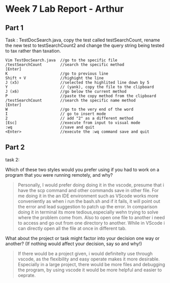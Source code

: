 # Week 7 Lab Report - Arthur
## Part 1

Task :  TestDocSearch.java, copy the test called testSearchCount, rename the new test to testSearchCount2 and change the query string being tested to tax rather than taxation.

```
Vim TestDocSearch.java  //go to the specific file
/testSearchCount        //search the specific method
[Enter]
K                       //go to previous line
Shift + V               //highight the line
J (x5)                  //selected the highlited line down by 5
Y                       // (yank), copy the file to the clipboard
J (x6)                  //go below the current method
P                       //paste the copy method from the clipboard
/testSearchCount        //search the specific name method
[Enter]
W                       //go to the very end of the word
I                       // go to insert mode
2                       // add "2" as a different method
[Esc]                   //execute from input to visual mode
:wq                     //save and quit
<Enter>                 //execute the :wq command save and quit 
```

## Part 2
task 2:    

Which of these two styles would you prefer using if you had to work on a program that you were running remotely, and why?      

>Personally, I would prefer doing doing it in the vscode, presume that i have the scp command and other commands save in other file. For me doing it in the an IDE environment such as VScode works more conveniently as when i run the bash.sh and if it fails, it will point out the error and lead suggestion to patch up the error. In comparison doing it in terminal its more tedious,especially wehn trying to solve where the problem come from. Also to open one file to another i need to access and go out from one directory to another. While in VScode i can directly open all the file at once in different tab.

   
What about the project or task might factor into your decision one way or another? (If nothing would affect your decision, say so and why!)  

>If there would be a project given, i would definitelty use through vscode, as the flexibility and easy operate makes it more desirable. Especially in a large project, there would be more files and debugging the program, by using vscode it would be more helpful and easier to oeprate.
